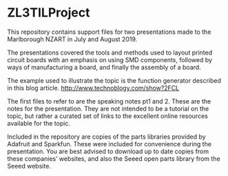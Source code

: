 # ZL3TILProject

This repository contains support files for two presentations made to the Marlborough NZART in July and August 2019.

The presentations covered the tools and methods used to layout printed circuit boards with an emphasis on using SMD components, followed by ways of manufacturing a board, and finally the assembly of a board.

The example used to illustrate the topic is the function generator described in this blog article. http://www.technoblogy.com/show?2FCL 

The first files to refer to are the speaking notes pt1 and 2.  These are the notes for the presentation.  They are not intended to be a tutorial on the topic, but rather a curated  set of links to the excellent online resources available for the topic.

Included in the repository are copies of the parts libraries provided by Adafruit and Sparkfun.  These were included for convenience during the presentation.  You are best advised to download up to date copies from these companies’ websites, and also the Seeed open parts library from the Seeed website.
